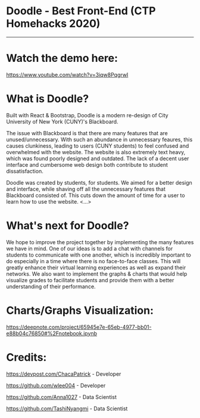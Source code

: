# Doodle - Best Front-End (CTP Homehacks 2020)
___________________

# Watch the demo here: 
https://www.youtube.com/watch?v=3iqw8PqgrwI

# What is Doodle?

Built with React & Bootstrap, Doodle is a modern re-design of City University of New York (CUNY)'s Blackboard. 

The issue with Blackboard is that there are many features that are unused/unnecessary. With such an abundance in unnecessary feaures, this causes clunkiness, leading to users (CUNY students) to feel confused and overwhelmed with the website. The website is also extremely text heavy, which was found poorly designed and outdated. The lack of a decent user interface and cumbersome web design both contribute to student dissatisfaction. 

Doodle was created by students, for students. We aimed for a better design and interface, while shaving off all the unnecessary features that Blackboard consisted of. This cuts down the amount of time for a user to learn how to use the website. <...>

# What's next for Doodle?

We hope to improve the project together by implementing the many features we have in mind. One of our ideas is to add a chat with channels for students to communicate with one another, which is incredibly important to do especially in a time where there is no face-to-face classes. This will greatly enhance their virtual learning experiences as well as expand their networks. We also want to implement the graphs & charts that would help visualize grades to facilitate students and provide them with a better understanding of their performance.

# Charts/Graphs Visualization: 
https://deepnote.com/project/65945e7e-65eb-4977-bb01-e88b04c76850#%2Fnotebook.ipynb

# Credits:

https://devpost.com/ChacaPatrick - Developer

https://github.com/wlee004 - Developer

https://github.com/Anna1027 - Data Scientist

https://github.com/TashiNyangmi - Data Scientist
